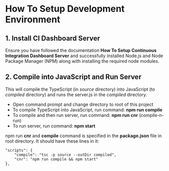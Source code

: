 # How To Setup Development Environment

## 1. Install CI Dashboard Server
Ensure you have followed the documentation **How To Setup Continuous Integration Dashboard Server** and successfully installed Node.js and Node Package Manager (NPM) along with installing the required node modules.

## 2. Compile into JavaScript and Run Server
This will compile the TypeScript (in *source* directory) into JavaScript (to *compiled* directory) and runs the server.js in the *compiled* directory.

* Open command prompt and change directory to root of this project
* To compile TypeScript into JavaScript, run command: **npm run compile**
* To compile and then run server, run command: **npm run cnr** (compile-n-run)
* To run server, run command: **npm start**

npm run **cnr** and **compile** command is specified in the **package.json** file in root directory. It should have these lines in it:

```
"scripts": {
    "compile": "tsc -p source --outDir compiled",
    "cnr": "npm run compile && npm start"
},
```